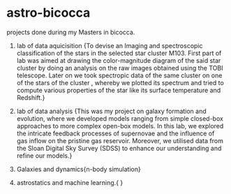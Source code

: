 # astro-bicocca

projects done during my Masters in bicocca.
1. lab of data aquicisition {To devise an Imaging and spectroscopic classification of the stars in the selected star cluster M103. First part of lab was aimed at drawing the color-magnitude diagram of the said star cluster by doing an analysis on the raw images obtained using the TOBI telescope. Later on we took spectropic data of the same cluster on one of the stars of the cluster , whereby we plotted its spectrum and tried to compute various properties of the star like its surface temperature and Redshift.}
   
2. lab of data analysis {This was my project on galaxy formation and evolution, where we developed models ranging from simple closed-box approaches to more complex open-box models. In this lab, we explored the intricate feedback processes of supernovae and the influence of gas inflow on the pristine gas reservoir. Moreover, we utilised data from the Sloan Digital Sky Survey (SDSS) to enhance our understanding and refine our models.}
   
3. Galaxies and dynamics{n-body simulation}
   
4. astrostatics and machine learning.{  }

